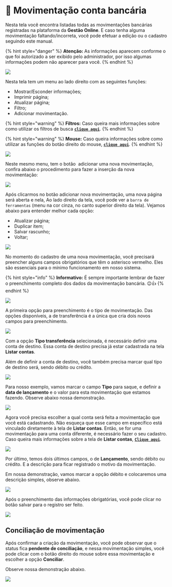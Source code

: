 # 🔁 Movimentação conta bancária

Nesta tela você encontra listadas todas as movimentações bancárias registradas na plataforma da **Gestão Online**. E caso tenha alguma movimentação faltando/incorreta, você pode efetuar a edição ou o cadastro seguindo este manual.

{% hint style="danger" %}
**Atenção:** As informações aparecem conforme o que foi autorizado a ser exibido pelo administrador, por isso algumas informações podem não aparecer para você.
{% endhint %}

![](/erp-v2/assets/funcionalidades/financeiro/aba_movimentacao.gif)

Nesta tela tem um menu ao lado direito com as seguintes funções:

- <img src="/erp-v2/assets/icon_exibir.png" alt="" data-size="line"> Mostrar/Esconder informações;
- <img src="/erp-v2/assets/icon_imprimir.png" alt="" data-size="line"> Imprimir página;
- <img src="/erp-v2/assets/icon_atualizar.png" alt="" data-size="line"> Atualizar página;
- <img src="/erp-v2/assets/icon_filtro.png" alt="" data-size="line"> Filtro;
- <img src="/erp-v2/assets/icon_add.png" alt="" data-size="line"> Adicionar movimentação.

{% hint style="warning" %}
**Filtros:** Caso queira mais informações sobre como utilizar os filtros de busca [**`clique aqui`**](/erp-v2/primeiro_acesso/filtros.md).
{% endhint %}

{% hint style="warning" %}
**Mouse:** Caso queira informações sobre como utilizar as funções do botão direito do mouse, [**`clique aqui`**](https://docs.gestao.plus/erp-v2/primeiro_acesso/atalhos_internos#menu-botao-direito-do-mouse).
{% endhint %}

![](/erp-v2/assets/funcionalidades/financeiro/aba_movimentacao_menu.png)

Neste mesmo menu, tem o botão <img src="/erp-v2/assets/icon_add.png" alt="" data-size="line"> adicionar uma nova movimentação, confira abaixo o procedimento para fazer a inserção da nova movimentação:

![](/erp-v2/assets/funcionalidades/financeiro/aba_movimentacao_add_movimentacao.png)

Após clicarmos no botão adicionar nova movimentação, uma nova página será aberta e nela, Ao lado direito da tela, você pode ver a `barra de ferramentas` (menu na cor cinza, no canto superior direito da tela). Vejamos abaixo para entender melhor cada opção:

- <img src="/erp-v2/assets/icon_atualizar.png" alt="" data-size="line"> Atualizar página;   
- <img src="/erp-v2/assets/icon_duplicar.png" alt="" data-size="line"> Duplicar item;
- <img src="/erp-v2/assets/icon_salvar.png" alt="" data-size="line"> Salvar rascunho;
- <img src="/erp-v2/assets/icon_voltar.png" alt="" data-size="line"> Voltar;

![](/erp-v2/assets/funcionalidades/financeiro/aba_movimentacao_add_menu.png)

No momento do cadastro de uma nova movimentação, você precisará preencher alguns campos obrigatórios que têm o asterisco vermelho. Eles são essenciais para o mínimo funcionamento em nosso sistema.

{% hint style="info" %}
**Informativo:** É sempre importante lembrar de fazer o preenchimento completo dos dados da movimentação bancária. 😉👍
{% endhint %}

![](/erp-v2/assets/funcionalidades/financeiro/aba_movimentacao_add_campos_obrigatorios.png)

A primeira opção para preenchimento é o tipo de movimentação. Das opções disponíveis, a de transferência é a única que cria dois novos campos para preenchimento.

![](/erp-v2/assets/funcionalidades/financeiro/aba_movimentacao_add_campo_tipo.png)

Com a opção **Tipo transferência** selecionada, é necessário definir uma conta de destino. Essa conta de destino precisa já estar cadastrada na tela **Listar contas**.

Além de definir a conta de destino, você também precisa marcar qual tipo de destino será, sendo débito ou crédito.

![](/erp-v2/assets/funcionalidades/financeiro/aba_movimentacao_add_campo_tipo_transferencia.png)

Para nosso exemplo, vamos marcar o campo **Tipo** para saque, e definir a **data de lançamento** e o valor para esta movimentação que estamos fazendo. Observe abaixo nossa demonstração.

![](/erp-v2/assets/funcionalidades/financeiro/aba_movimentacao_add_campo_data_lancamento.gif)

Agora você precisa escolher a qual conta será feita a movimentação que você está cadastrando. Não esqueça que esse campo em específico está vinculado diretamente à tela de **Listar contas**. Então, se for uma movimentação para uma conta diferente, é necessário fazer o seu cadastro. Caso queira mais informações sobre a tela de **Listar contas**, [**`Clique aqui`**](/erp-v2/funcionalidades/financeiro/listar_contas_bancarias.md).

![](/erp-v2/assets/funcionalidades/financeiro/aba_movimentacao_add_campo_conta.png)

Por último, temos dois últimos campos, o de **Lançamento**, sendo débito ou crédito. E a descrição para ficar registrado o motivo da movimentação.

Em nossa demonstração, vamos marcar a opção débito e colocaremos uma descrição simples, observe abaixo.

![](/erp-v2/assets/funcionalidades/financeiro/aba_movimentacao_add_campo_lancamento_descricao.png)

Após o preenchimento das informações obrigatórias, você pode clicar no botão <img src="/erp-v2/assets/icon_salvar.png" alt="" data-size="line">salvar para o registro ser feito.

![](/erp-v2/assets/funcionalidades/financeiro/aba_movimentacao_add_salvar.gif)

## Conciliação de movimentação

Após confirmar a criação da movimentação, você pode observar que o status fica **pendente de conciliação**, e nessa movimentação simples, você pode clicar com o botão direito do mouse sobre essa movimentação e escolher a opção **Conciliar**.

Observe nossa demonstração abaixo. 

![](/erp-v2/assets/funcionalidades/financeiro/aba_movimentacao_concilicacao.gif)